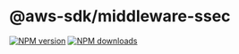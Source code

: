 # @aws-sdk/middleware-ssec

[![NPM version](https://img.shields.io/npm/v/@aws-sdk/middleware-ssec/rc.svg)](https://www.npmjs.com/package/@aws-sdk/middleware-ssec)
[![NPM downloads](https://img.shields.io/npm/dm/@aws-sdk/middleware-ssec.svg)](https://www.npmjs.com/package/@aws-sdk/middleware-ssec)
